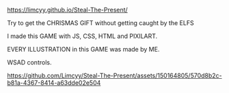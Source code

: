 https://limcyy.github.io/Steal-The-Present/

Try to get the CHRISMAS GIFT without getting caught by the ELFS

I made this GAME with JS, CSS, HTML and PIXILART.

EVERY ILLUSTRATION in this GAME was made by ME.

WSAD controls.

https://github.com/Limcyy/Steal-The-Present/assets/150164805/570d8b2c-b81a-4367-8414-a63dde02e504




